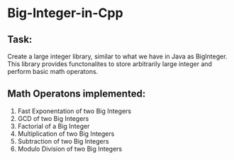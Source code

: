 # Big-Integer-in-Cpp

## Task:
Create a large integer library, similar to what we have in Java as BigInteger. This library provides functonalites to store arbitrarily large integer and perform basic math operatons.


## Math Operatons implemented:
 1. Fast Exponentation of two Big Integers
 2. GCD of two Big Integers
 3. Factorial of a Big Integer
 4. Multiplication of two Big Integers
 5. Subtraction of two Big Integers
 6. Modulo Division of two Big Integers
